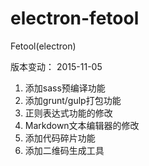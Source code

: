 # electron-fetool
Fetool(electron)

版本变动：
2015-11-05
1. 添加sass预编译功能
2. 添加grunt/gulp打包功能
3. 正则表达式功能的修改
4. Markdown文本编辑器的修改
5. 添加代码碎片功能
6. 添加二维码生成工具
